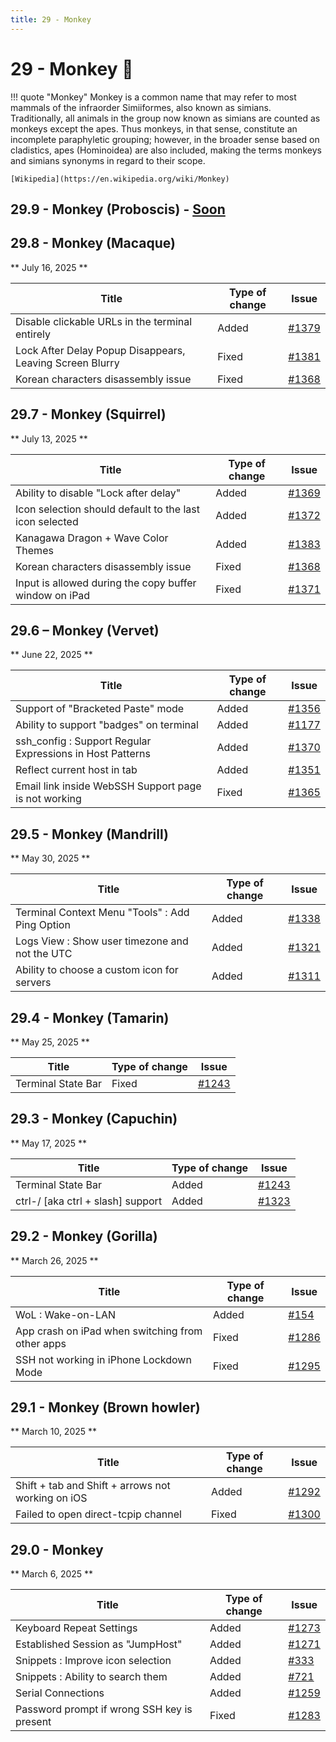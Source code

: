 ```yaml
---
title: 29 - Monkey
---
```

# 29 - Monkey :monkey:
!!! quote "Monkey"
    Monkey is a common name that may refer to most mammals of the infraorder Simiiformes, also known as simians. Traditionally, all animals in the group now known as simians are counted as monkeys except the apes. Thus monkeys, in that sense, constitute an incomplete paraphyletic grouping; however, in the broader sense based on cladistics, apes (Hominoidea) are also included, making the terms monkeys and simians synonyms in regard to their scope.

    [Wikipedia](https://en.wikipedia.org/wiki/Monkey)

## 29.9 - Monkey (Proboscis) - [Soon](https://webssh.net/documentation/becoming-external-tester/)

## 29.8 - Monkey (Macaque)
** July 16, 2025 **

| Title | Type of change | Issue |
| --- | --- | --- |
| Disable clickable URLs in the terminal entirely | Added | [#1379](https://github.com/isontheline/pro.webssh.net/issues/1379) |
| Lock After Delay Popup Disappears, Leaving Screen Blurry | Fixed | [#1381](https://github.com/isontheline/pro.webssh.net/issues/1381) |
| Korean characters disassembly issue | Fixed | [#1368](https://github.com/isontheline/pro.webssh.net/issues/1368) |

## 29.7 - Monkey (Squirrel)
** July 13, 2025 **

| Title | Type of change | Issue |
| --- | --- | --- |
| Ability to disable "Lock after delay" | Added | [#1369](https://github.com/isontheline/pro.webssh.net/issues/1369) |
| Icon selection should default to the last icon selected | Added | [#1372](https://github.com/isontheline/pro.webssh.net/issues/1372) |
| Kanagawa Dragon + Wave Color Themes | Added | [#1383](https://github.com/isontheline/pro.webssh.net/issues/1383) |
| Korean characters disassembly issue | Fixed | [#1368](https://github.com/isontheline/pro.webssh.net/issues/1368) |
| Input is allowed during the copy buffer window on iPad | Fixed | [#1371](https://github.com/isontheline/pro.webssh.net/issues/1371) |

## 29.6 – Monkey (Vervet)
** June 22, 2025 **

| Title | Type of change | Issue |
| --- | --- | --- |
| Support of "Bracketed Paste" mode | Added | [#1356](https://github.com/isontheline/pro.webssh.net/issues/1356) |
| Ability to support "badges" on terminal | Added | [#1177](https://github.com/isontheline/pro.webssh.net/issues/1177) |
| ssh_config : Support Regular Expressions in Host Patterns | Added | [#1370](https://github.com/isontheline/pro.webssh.net/issues/1370) |
| Reflect current host in tab | Added | [#1351](https://github.com/isontheline/pro.webssh.net/issues/1351) |
| Email link inside WebSSH Support page is not working | Fixed | [#1365](https://github.com/isontheline/pro.webssh.net/issues/1365) |

## 29.5 - Monkey (Mandrill)
** May 30, 2025 **

| Title | Type of change | Issue |
| --- | --- | --- |
| Terminal Context Menu "Tools" : Add Ping Option | Added | [#1338](https://github.com/isontheline/pro.webssh.net/issues/1338) |
| Logs View : Show user timezone and not the UTC | Added | [#1321](https://github.com/isontheline/pro.webssh.net/issues/1321) |
| Ability to choose a custom icon for servers | Added | [#1311](https://github.com/isontheline/pro.webssh.net/issues/1311) |

## 29.4 - Monkey (Tamarin)
** May 25, 2025 **

| Title | Type of change | Issue |
| --- | --- | --- |
| Terminal State Bar | Fixed | [#1243](https://github.com/isontheline/pro.webssh.net/issues/1243) |

## 29.3 - Monkey (Capuchin)
** May 17, 2025 **

| Title | Type of change | Issue |
| --- | --- | --- |
| Terminal State Bar | Added | [#1243](https://github.com/isontheline/pro.webssh.net/issues/1243) |
| ctrl-/ [aka ctrl + slash] support | Added | [#1323](https://github.com/isontheline/pro.webssh.net/issues/1323) |

## 29.2 - Monkey (Gorilla)
** March 26, 2025 **

| Title | Type of change | Issue |
| --- | --- | --- |
| WoL : Wake-on-LAN | Added | [#154](https://github.com/isontheline/pro.webssh.net/issues/154) |
| App crash on iPad when switching from other apps | Fixed | [#1286](https://github.com/isontheline/pro.webssh.net/issues/1286) |
| SSH not working in iPhone Lockdown Mode | Fixed | [#1295](https://github.com/isontheline/pro.webssh.net/issues/1295) |

## 29.1 - Monkey (Brown howler)
** March 10, 2025 **

| Title | Type of change | Issue |
| --- | --- | --- |
| Shift + tab and Shift + arrows not working on iOS | Added | [#1292](https://github.com/isontheline/pro.webssh.net/issues/1292) |
| Failed to open direct-tcpip channel | Fixed | [#1300](https://github.com/isontheline/pro.webssh.net/issues/1300) |

## 29.0 - Monkey
** March 6, 2025 **

| Title | Type of change | Issue |
| --- | --- | --- |
| Keyboard Repeat Settings | Added | [#1273](https://github.com/isontheline/pro.webssh.net/issues/1273) |
| Established Session as "JumpHost" | Added | [#1271](https://github.com/isontheline/pro.webssh.net/issues/1271) |
| Snippets : Improve icon selection | Added | [#333](https://github.com/isontheline/pro.webssh.net/issues/333) |
| Snippets : Ability to search them | Added | [#721](https://github.com/isontheline/pro.webssh.net/issues/721) |
| Serial Connections | Added | [#1259](https://github.com/isontheline/pro.webssh.net/issues/1259) |
| Password prompt if wrong SSH key is present | Fixed | [#1283](https://github.com/isontheline/pro.webssh.net/issues/1283) |